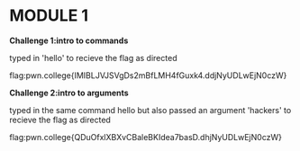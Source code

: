 <H1>MODULE 1</H1>
<p><b>Challenge 1:intro to commands</b></p>
  
typed in 'hello' to recieve the flag as directed
<p>flag:pwn.college{IMIBLJVJSVgDs2mBfLMH4fGuxk4.ddjNyUDLwEjN0czW}</p>

<p>
  
</p>


<b>Challenge 2:intro to arguments</b>

typed in the same command hello but also passed an argument 'hackers' to recieve the flag as directed
<p>flag:pwn.college{QDuOfxlXBXvCBaleBKIdea7basD.dhjNyUDLwEjN0czW}</p>
